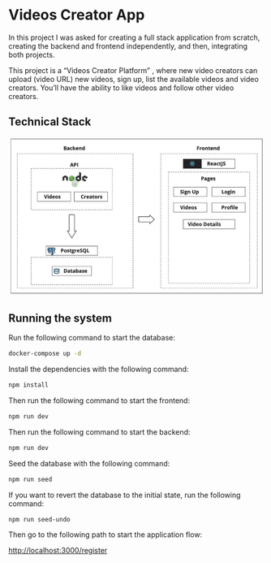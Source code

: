 # Videos Creator App

In this project I was asked for creating a full stack application from scratch, creating the backend and
frontend independently, and then, integrating both projects. 

This project is a “Videos Creator Platform” , where
new video creators can upload (video URL) new videos, sign up, list the available videos and video creators.
You’ll have the ability to like videos and follow other video creators.

## Technical Stack

![alt text](/doc/tech_stack.jpg)

## Running the system

Run the following command to start the database:
```bash
docker-compose up -d
```
Install the dependencies with the following command:
```bash
npm install
```
Then run the following command to start the frontend:
```bash    
npm run dev
```
Then run the following command to start the backend:
```bash    
npm run dev
```
Seed the database with the following command:
```bash    
npm run seed
```
If you want to revert the database to the initial state, run the following command:
```bash    
npm run seed-undo
```
Then go to the following path to start the application flow:

[http://localhost:3000/register](http://localhost:3000/register)

